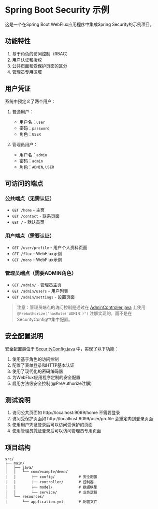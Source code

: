 # Spring Boot Security 示例

这是一个在Spring Boot WebFlux应用程序中集成Spring Security的示例项目。

## 功能特性

1. 基于角色的访问控制（RBAC）
2. 用户认证和授权
3. 公共页面和受保护页面的区分
4. 管理员专用区域

## 用户凭证

系统中预定义了两个用户：

1. 普通用户：
   - 用户名：`user`
   - 密码：`password`
   - 角色：`USER`

2. 管理员用户：
   - 用户名：`admin`
   - 密码：`admin`
   - 角色：`ADMIN`, `USER`

## 可访问的端点

### 公共端点（无需认证）
- `GET /home` - 主页
- `GET /contact` - 联系页面
- `GET /` - 默认首页

### 用户端点（需要认证）
- `GET /user/profile` - 用户个人资料页面
- `GET /flux` - WebFlux示例
- `GET /mono` - WebFlux示例

### 管理员端点（需要ADMIN角色）
- `GET /admin/` - 管理员主页
- `GET /admin/users` - 用户列表
- `GET /admin/settings` - 设置页面

> 注意：管理员端点的访问控制是通过在 [AdminController.java](src/main/java/com/example/demo/controller/AdminController.java) 上使用 `@PreAuthorize("hasRole('ADMIN')")` 注解实现的，而不是在SecurityConfig中集中配置。

## 安全配置说明

安全配置类位于 [SecurityConfig.java](src/main/java/com/example/demo/config/SecurityConfig.java) 中，实现了以下功能：

1. 使用基于角色的访问控制
2. 配置了表单登录和HTTP基本认证
3. 使用了现代化的密码编码器
4. 为WebFlux应用程序定制的安全配置
5. 启用方法级安全控制(@PreAuthorize注解)

## 测试说明

1. 访问公共页面如 http://localhost:9099/home 不需要登录
2. 访问受保护页面如 http://localhost:9099/user/profile 会重定向到登录页面
3. 使用用户凭证登录后可以访问受保护的页面
4. 使用管理员凭证登录后可以访问管理员专用页面

## 项目结构

```
src/
├── main/
│   ├── java/
│   │   └── com/example/demo/
│   │       ├── config/           # 安全配置
│   │       ├── controller/       # 控制器
│   │       ├── model/            # 数据模型
│   │       └── service/          # 业务逻辑
│   └── resources/
│       └── application.yml       # 配置文件
```